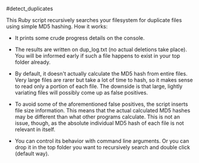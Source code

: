 #detect_duplicates

This Ruby script recursively searches your filesystem for duplicate files using 
simple MD5 hashing. How it works:

* It prints some crude progress details on the console.

* The results are written on dup_log.txt (no actual deletions take place).
You will be informed early if such a file happens to exist in your top folder
already.

* By default, it doesn't actually calculate the MD5 hash from entire files. Very 
large files are rarer but take a lot of time to hash, so it makes sense to read
only a portion of each file. The downside is that large, lightly variating files
will possibly come up as false positives.

* To avoid some of the aforementioned false positives, the script inserts file
size information. This means that the actual calculated MD5 hashes may be
different than what other programs calculate. This is not an issue, though, as
the absolute individual MD5 hash of each file is not relevant in itself.

* You can control its behavior with command line arguments. Or you can drop it
in the top folder you want to recursively search and double click (default way).
